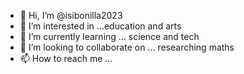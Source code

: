 - 👋 Hi, I’m @isibonilla2023
- 👀 I’m interested in ...education and arts
- 🌱 I’m currently learning ... science and tech
- 💞️ I’m looking to collaborate on ... researching maths
- 📫 How to reach me ...

<!---
isibonilla2023/isibonilla2023 is a ✨ special ✨ repository because its `README.md` (this file) appears on your GitHub profile.
You can click the Preview link to take a look at your changes.
--->

